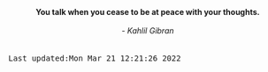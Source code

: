 
<div align="center"><b><span>You talk when you cease to be at peace with your thoughts.</span></b><br><br><i> - Kahlil Gibran</i></div>
<br><br><kbd>Last updated:Mon Mar 21 12:21:26 2022</kbd>